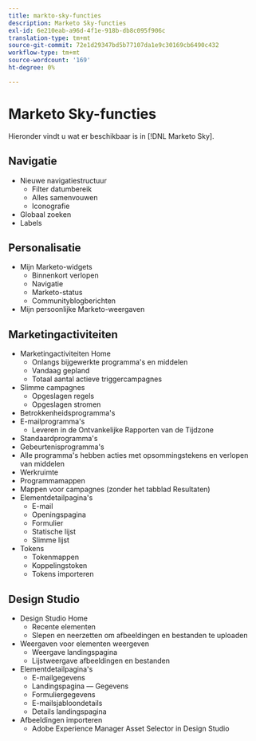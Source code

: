 ```yaml
---
title: markto-sky-functies
description: Marketo Sky-functies
exl-id: 6e210eab-a96d-4f1e-918b-db8c095f906c
translation-type: tm+mt
source-git-commit: 72e1d29347bd5b77107da1e9c30169cb6490c432
workflow-type: tm+mt
source-wordcount: '169'
ht-degree: 0%

---
```


# Marketo Sky-functies

Hieronder vindt u wat er beschikbaar is in [!DNL Marketo Sky].

## Navigatie

* Nieuwe navigatiestructuur
   * Filter datumbereik
   * Alles samenvouwen
   * Iconografie
* Globaal zoeken
* Labels

## Personalisatie

* Mijn Marketo-widgets
   * Binnenkort verlopen
   * Navigatie
   * Marketo-status
   * Communityblogberichten
* Mijn persoonlijke Marketo-weergaven

## Marketingactiviteiten

* Marketingactiviteiten Home
   * Onlangs bijgewerkte programma&#39;s en middelen
   * Vandaag gepland
   * Totaal aantal actieve triggercampagnes
* Slimme campagnes
   * Opgeslagen regels
   * Opgeslagen stromen
* Betrokkenheidsprogramma&#39;s
* E-mailprogramma&#39;s
   * Leveren in de Ontvankelijke Rapporten van de Tijdzone
* Standaardprogramma&#39;s
* Gebeurtenisprogramma&#39;s
* Alle programma&#39;s hebben acties met opsommingstekens en verlopen van middelen
* Werkruimte
* Programmamappen
* Mappen voor campagnes (zonder het tabblad Resultaten)
* Elementdetailpagina&#39;s
   * E-mail
   * Openingspagina
   * Formulier
   * Statische lijst
   * Slimme lijst
* Tokens
   * Tokenmappen
   * Koppelingstoken
   * Tokens importeren

## Design Studio

* Design Studio Home
   * Recente elementen
   * Slepen en neerzetten om afbeeldingen en bestanden te uploaden
* Weergaven voor elementen weergeven
   * Weergave landingspagina
   * Lijstweergave afbeeldingen en bestanden
* Elementdetailpagina&#39;s
   * E-mailgegevens
   * Landingspagina — Gegevens
   * Formuliergegevens
   * E-mailsjabloondetails
   * Details landingspagina
* Afbeeldingen importeren
   * Adobe Experience Manager Asset Selector in Design Studio
